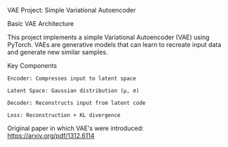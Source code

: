 VAE Project: Simple Variational Autoencoder

Basic VAE Architecture


This project implements a simple Variational Autoencoder (VAE) using PyTorch. VAEs are generative models that can learn to recreate input data and generate new similar samples.

Key Components

    Encoder: Compresses input to latent space

    Latent Space: Gaussian distribution (μ, σ)

    Decoder: Reconstructs input from latent code

    Loss: Reconstruction + KL divergence
    
Original paper in which VAE's were introduced: https://arxiv.org/pdf/1312.6114 
